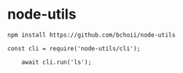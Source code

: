 # node-utils

    npm install https://github.com/bchoii/node-utils

    const cli = require('node-utils/cli');

		await cli.run('ls');
